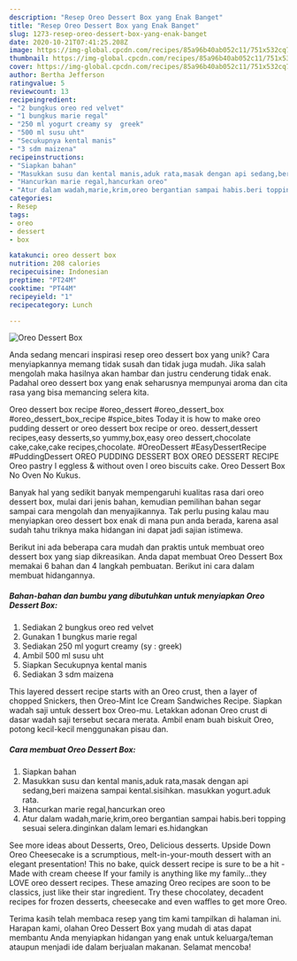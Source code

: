 ```yaml
---
description: "Resep Oreo Dessert Box yang Enak Banget"
title: "Resep Oreo Dessert Box yang Enak Banget"
slug: 1273-resep-oreo-dessert-box-yang-enak-banget
date: 2020-10-21T07:41:25.208Z
image: https://img-global.cpcdn.com/recipes/85a96b40ab052c11/751x532cq70/oreo-dessert-box-foto-resep-utama.jpg
thumbnail: https://img-global.cpcdn.com/recipes/85a96b40ab052c11/751x532cq70/oreo-dessert-box-foto-resep-utama.jpg
cover: https://img-global.cpcdn.com/recipes/85a96b40ab052c11/751x532cq70/oreo-dessert-box-foto-resep-utama.jpg
author: Bertha Jefferson
ratingvalue: 5
reviewcount: 13
recipeingredient:
- "2 bungkus oreo red velvet"
- "1 bungkus marie regal"
- "250 ml yogurt creamy sy  greek"
- "500 ml susu uht"
- "Secukupnya kental manis"
- "3 sdm maizena"
recipeinstructions:
- "Siapkan bahan"
- "Masukkan susu dan kental manis,aduk rata,masak dengan api sedang,beri maizena sampai kental.sisihkan. masukkan yogurt.aduk rata."
- "Hancurkan marie regal,hancurkan oreo"
- "Atur dalam wadah,marie,krim,oreo bergantian sampai habis.beri topping sesuai selera.dinginkan dalam lemari es.hidangkan"
categories:
- Resep
tags:
- oreo
- dessert
- box

katakunci: oreo dessert box 
nutrition: 208 calories
recipecuisine: Indonesian
preptime: "PT24M"
cooktime: "PT44M"
recipeyield: "1"
recipecategory: Lunch

---
```



![Oreo Dessert Box](https://img-global.cpcdn.com/recipes/85a96b40ab052c11/751x532cq70/oreo-dessert-box-foto-resep-utama.jpg)

Anda sedang mencari inspirasi resep oreo dessert box yang unik? Cara menyiapkannya memang tidak susah dan tidak juga mudah. Jika salah mengolah maka hasilnya akan hambar dan justru cenderung tidak enak. Padahal oreo dessert box yang enak seharusnya mempunyai aroma dan cita rasa yang bisa memancing selera kita.

Oreo dessert box recipe #oreo_dessert #oreo_dessert_box #oreo_dessert_box_recipe #spice_bites Today it is how to make oreo pudding dessert or oreo dessert box recipe or oreo. dessert,dessert recipes,easy desserts,so yummy,box,easy oreo dessert,chocolate cake,cake,cake recipes,chocolate. #OreoDessert #EasyDessertRecipe #PuddingDessert OREO PUDDING DESSERT BOX OREO DESSERT RECIPE Oreo pastry I eggless &amp; without oven l oreo biscuits cake. Oreo Dessert Box No Oven No Kukus.

Banyak hal yang sedikit banyak mempengaruhi kualitas rasa dari oreo dessert box, mulai dari jenis bahan, kemudian pemilihan bahan segar sampai cara mengolah dan menyajikannya. Tak perlu pusing kalau mau menyiapkan oreo dessert box enak di mana pun anda berada, karena asal sudah tahu triknya maka hidangan ini dapat jadi sajian istimewa.


Berikut ini ada beberapa cara mudah dan praktis untuk membuat oreo dessert box yang siap dikreasikan. Anda dapat membuat Oreo Dessert Box memakai 6 bahan dan 4 langkah pembuatan. Berikut ini cara dalam membuat hidangannya.

<!--inarticleads1-->

##### Bahan-bahan dan bumbu yang dibutuhkan untuk menyiapkan Oreo Dessert Box:

1. Sediakan 2 bungkus oreo red velvet
1. Gunakan 1 bungkus marie regal
1. Sediakan 250 ml yogurt creamy (sy : greek)
1. Ambil 500 ml susu uht
1. Siapkan Secukupnya kental manis
1. Sediakan 3 sdm maizena


This layered dessert recipe starts with an Oreo crust, then a layer of chopped Snickers, then Oreo-Mint Ice Cream Sandwiches Recipe. Siapkan wadah saji untuk dessert box Oreo-mu. Letakkan adonan Oreo crust di dasar wadah saji tersebut secara merata. Ambil enam buah biskuit Oreo, potong kecil-kecil menggunakan pisau dan. 

<!--inarticleads2-->

##### Cara membuat Oreo Dessert Box:

1. Siapkan bahan
1. Masukkan susu dan kental manis,aduk rata,masak dengan api sedang,beri maizena sampai kental.sisihkan. masukkan yogurt.aduk rata.
1. Hancurkan marie regal,hancurkan oreo
1. Atur dalam wadah,marie,krim,oreo bergantian sampai habis.beri topping sesuai selera.dinginkan dalam lemari es.hidangkan


See more ideas about Desserts, Oreo, Delicious desserts. Upside Down Oreo Cheesecake is a scrumptious, melt-in-your-mouth dessert with an elegant presentation! This no bake, quick dessert recipe is sure to be a hit - Made with cream cheese If your family is anything like my family…they LOVE oreo dessert recipes. These amazing Oreo recipes are soon to be classics, just like their star ingredient. Try these chocolatey, decadent recipes for frozen desserts, cheesecake and even waffles to get more Oreo. 

Terima kasih telah membaca resep yang tim kami tampilkan di halaman ini. Harapan kami, olahan Oreo Dessert Box yang mudah di atas dapat membantu Anda menyiapkan hidangan yang enak untuk keluarga/teman ataupun menjadi ide dalam berjualan makanan. Selamat mencoba!
